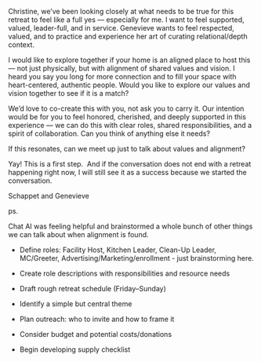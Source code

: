 

Christine, we’ve been looking closely at what needs to be true for this retreat to feel like a full yes — especially for me. I want to feel supported, valued, leader-full, and in service. Genevieve wants to feel respected, valued, and to practice and experience her art of curating relational/depth context.

I would like to explore together if your home is an aligned place to host this — not just physically, but with alignment of shared values and vision. I heard you say you long for more connection and to fill your space with heart-centered, authentic people. Would you like to explore our values and vision together to see if it is a match?

We’d love to co-create this with you, not ask you to carry it. Our intention would be for you to feel honored, cherished, and deeply supported in this experience — we can do this with clear roles, shared responsibilities, and a spirit of collaboration. Can you think of anything else it needs?

If this resonates, can we meet up just to talk about values and alignment? 

Yay! This is a first step.  And if the conversation does not end with a retreat happening right now, I will still see it as a success because we started the conversation.

Schappet and Genevieve

ps.

Chat AI was feeling helpful and brainstormed a whole bunch of other things we can talk about when alignment is found. 

- Define roles: Facility Host, Kitchen Leader, Clean-Up Leader, MC/Greeter, Advertising/Marketing/enrollment - just brainstorming here.
    
- Create role descriptions with responsibilities and resource needs
    
- Draft rough retreat schedule (Friday–Sunday)
    
- Identify a simple but central theme
    
- Plan outreach: who to invite and how to frame it
    
- Consider budget and potential costs/donations
    
- Begin developing supply checklist